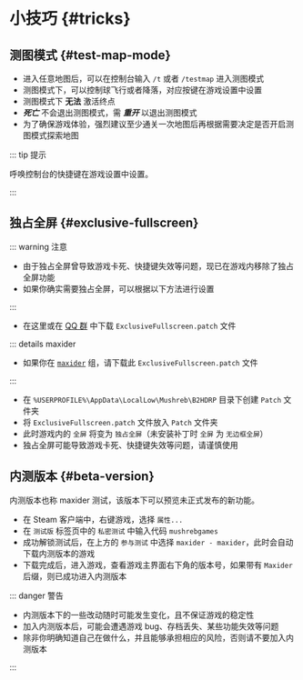 <script setup>

import { withBase } from 'vitepress'

</script>

# 小技巧 {#tricks}

## 测图模式 {#test-map-mode}

- 进入任意地图后，可以在控制台输入 `/t` 或者 `/testmap` 进入测图模式
- 测图模式下，可以控制球飞行或者降落，对应按键在游戏设置中设置
- 测图模式下 **无法** 激活终点
- **_死亡_** 不会退出测图模式，需 **_重开_** 以退出测图模式
- <span class="text-red">为了确保游戏体验，强烈建议至少通关一次地图后再根据需要决定是否开启测图模式探索地图</span>

::: tip 提示

呼唤控制台的快捷键在游戏设置中设置。

:::

## 独占全屏 {#exclusive-fullscreen}

::: warning 注意

- 由于独占全屏曾导致游戏卡死、快捷键失效等问题，现已在游戏内移除了独占全屏功能
- 如果你确实需要独占全屏，可以根据以下方法进行设置

:::

- 在这里或在 [QQ 群](https://qm.qq.com/q/2mIPnK8JIk) 中下载 <a :href="withBase('/patches/release/ExclusiveFullscreen.patch')" download>`ExclusiveFullscreen.patch`</a> 文件

::: details maxider

- 如果你在 [`maxider`](#beta-version) 组，请下载此 <a :href="withBase('/patches/maxider/ExclusiveFullscreen.patch')" download>`ExclusiveFullscreen.patch`</a> 文件

:::

- 在 `%USERPROFILE%\AppData\LocalLow\Mushreb\B2HDRP` 目录下创建 `Patch` 文件夹
- 将 `ExclusiveFullscreen.patch` 文件放入 `Patch` 文件夹
- 此时游戏内的 `全屏` 将变为 `独占全屏`（未安装补丁时 `全屏` 为 `无边框全屏`）
- <span class="text-red">独占全屏可能导致游戏卡死、快捷键失效等问题，请谨慎使用</span>

## 内测版本 {#beta-version}

内测版本也称 maxider 测试，该版本下可以预览未正式发布的新功能。

- 在 Steam 客户端中，右键游戏，选择 `属性...`
- 在 `测试版` 标签页中的 `私密测试` 中输入代码 `mushrebgames`
- 成功解锁测试后，在上方的 `参与测试` 中选择 `maxider - maxider`，此时会自动下载内测版本的游戏
- 下载完成后，进入游戏，查看游戏主界面右下角的版本号，如果带有 `Maxider` 后缀，则已成功进入内测版本

::: danger 警告

- 内测版本下的一些改动随时可能发生变化，且不保证游戏的稳定性
- 加入内测版本后，可能会遭遇游戏 bug、存档丢失、某些功能失效等问题
- <span class="text-red">除非你明确知道自己在做什么，并且能够承担相应的风险，否则请不要加入内测版本</span>

:::
